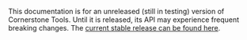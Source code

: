 <p class="tip">This documentation is for an unreleased (still in testing) version of Cornerstone Tools. Until it is released, its API may experience frequent breaking changes. The <a href="/history/v2/">current stable release can be found here</a>.</p>
